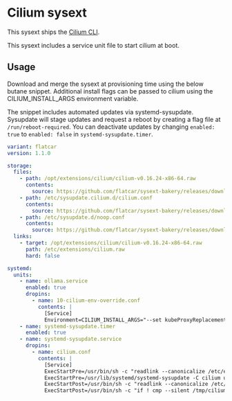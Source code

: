 # Cilium sysext

This sysext ships the [Cilium CLI](https://github.com/cilium/cilium-cli).

This sysext includes a service unit file to start cilium at boot.

## Usage

Download and merge the sysext at provisioning time using the below butane
snippet.  Additional install flags can be passed to cilium using the
CILIUM_INSTALL_ARGS environment variable.

The snippet includes automated updates via systemd-sysupdate.
Sysupdate will stage updates and request a reboot by creating a flag file at `/run/reboot-required`.
You can deactivate updates by changing `enabled: true` to `enabled: false` in `systemd-sysupdate.timer`.

```yaml
variant: flatcar
version: 1.1.0

storage:
  files:
    - path: /opt/extensions/cilium/cilium-v0.16.24-x86-64.raw
      contents:
        source: https://github.com/flatcar/sysext-bakery/releases/download/latest/cilium-v0.16.24-x86-64.raw
    - path: /etc/sysupdate.cilium.d/cilium.conf
      contents:
        source: https://github.com/flatcar/sysext-bakery/releases/download/latest/clium.conf
    - path: /etc/sysupdate.d/noop.conf
      contents:
        source: https://github.com/flatcar/sysext-bakery/releases/download/latest/noop.conf
  links:
    - target: /opt/extensions/cilium/cilium-v0.16.24-x86-64.raw
      path: /etc/extensions/cilium.raw
      hard: false

systemd:
  units:
    - name: ollama.service
      enabled: true
      dropins:
        - name: 10-cilium-env-override.conf
          contents: |
            [Service]
            Environment=CILIUM_INSTALL_ARGS="--set kubeProxyReplacement=true --namespace=kube-system"
    - name: systemd-sysupdate.timer
      enabled: true
    - name: systemd-sysupdate.service
      dropins:
        - name: cilium.conf
          contents: |
            [Service]
            ExecStartPre=/usr/bin/sh -c "readlink --canonicalize /etc/extensions/cilium.raw > /tmp/cilium"
            ExecStartPre=/usr/lib/systemd/systemd-sysupdate -C cilium update
            ExecStartPost=/usr/bin/sh -c "readlink --canonicalize /etc/extensions/cilium.raw > /tmp/cilium-new"
            ExecStartPost=/usr/bin/sh -c "if ! cmp --silent /tmp/cilium /tmp/cilium-new; then touch /run/reboot-required; fi"
```
